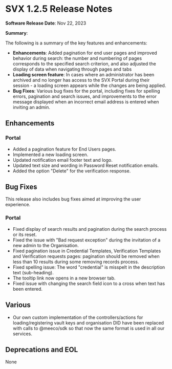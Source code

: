 # SVX 1.2.5 Release Notes

**Software Release Date**: Nov 22, 2023

**Summary**:

The following is a summary of the key features and enhancements:

* **Enhancements**: Added pagination for end user pages and improved behavior during search: the number and numbering of pages corresponds to the specified search criterion, and also adjusted the display of data when navigating through pages and tabs
* **Loading screen feature**: In cases where an administrator has been archived and no longer has access to the SVX Portal during their session - a loading screen appears while the changes are being applied.
* **Bug Fixes**: Various bug fixes for the portal, including fixes for spelling errors, pagination and search issues, and improvements to the error message displayed when an incorrect email address is entered when inviting an admin.


## Enhancements

### Portal

* Added a pagination feature for End Users pages.
* Implemented a new loading screen.
* Updated notification email footer text and logo.
* Updated text size and wording in Password Reset notification emails.
* Added the option "Delete" for the verification response.



## Bug Fixes

This release also includes bug fixes aimed at improving the user experience.

### Portal

* Fixed display of search results and pagination during the search process or its reset.
* Fixed the issue with "Bad request exception" during the invitation of a new admin to the Organisation.
* Fixed pagination issue in Credential Templates, Verification Templates and Verification requests pages: pagination should be removed when less than 10 results during some removing records process.
* Fixed spelling issue: The word "credential" is misspelt in the description text (sub-heading).
* The tooltip link now opens in a new browser tab.
* Fixed issue with changing the search field icon to a cross when text has been entered.
  

## Various

* Our own custom implementation of the controllers/actions for loading/registering vault keys and organisation DID have been replaced with calls to @meeco/sdk so that now the same format is used in all our services.

## Deprecations and EOL

None
